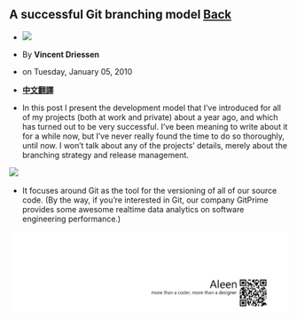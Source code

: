 ## A successful Git branching model	[Back](./../git.md)

- <img src="./nvie-small@2x.jpg">
- By **Vincent Driessen**
- on Tuesday, January 05, 2010

- [**中文翻譯**](./../../translation/successful_git_branching/successful_git_branching.md)

- In this post I present the development model that I’ve introduced for all of my projects (both at work and private) about a year ago, and which has turned out to be very successful. I’ve been meaning to write about it for a while now, but I’ve never really found the time to do so thoroughly, until now. I won’t talk about any of the projects’ details, merely about the branching strategy and release management.

<img src="./git-model@2x.png">

- It focuses around Git as the tool for the versioning of all of our source code. (By the way, if you’re interested in Git, our company GitPrime provides some awesome realtime data analytics on software engineering performance.)



<a href="http://aleen42.github.io/" target="_blank" ><img src="./../../pic/tail.gif"></a>
